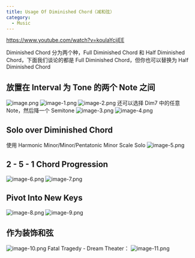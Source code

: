 ```yaml
---
title: Usage Of Diminished Chord（减和弦）
category:
  - Music
---
```


https://www.youtube.com/watch?v=koulaYcijEE

Diminished Chord 分为两个种，Full Diminished Chord 和 Half Diminished Chord，下面我们谈论的都是 Full Diminished Chord，但你也可以替换为 Half Diminished Chord

## 放置在 Interval 为 Tone 的两个 Note 之间

![image.png](/images/Pub_Note_DiminishedChord/image.png)
![image-1.png](/images/Pub_Note_DiminishedChord/image-1.png)
![image-2.png](/images/Pub_Note_DiminishedChord/image-2.png)
还可以选择 Dim7 中的任意 Note，然后降一个 Semitone
![image-3.png](/images/Pub_Note_DiminishedChord/image-3.png)
![image-4.png](/images/Pub_Note_DiminishedChord/image-4.png)

## Solo over Diminished Chord

使用 Harmonic Minor/Minor/Pentatonic Minor Scale Solo
![image-5.png](/images/Pub_Note_DiminishedChord/image-5.png)

## 2 - 5 - 1 Chord Progression

![image-6.png](/images/Pub_Note_DiminishedChord/image-6.png)
![image-7.png](/images/Pub_Note_DiminishedChord/image-7.png)

## Pivot Into New Keys

![image-8.png](/images/Pub_Note_DiminishedChord/image-8.png)
![image-9.png](/images/Pub_Note_DiminishedChord/image-9.png)

## 作为装饰和弦

![image-10.png](/images/Pub_Note_DiminishedChord/image-10.png)
Fatal Tragedy - Dream Theater：
![image-11.png](/images/Pub_Note_DiminishedChord/image-11.png)
